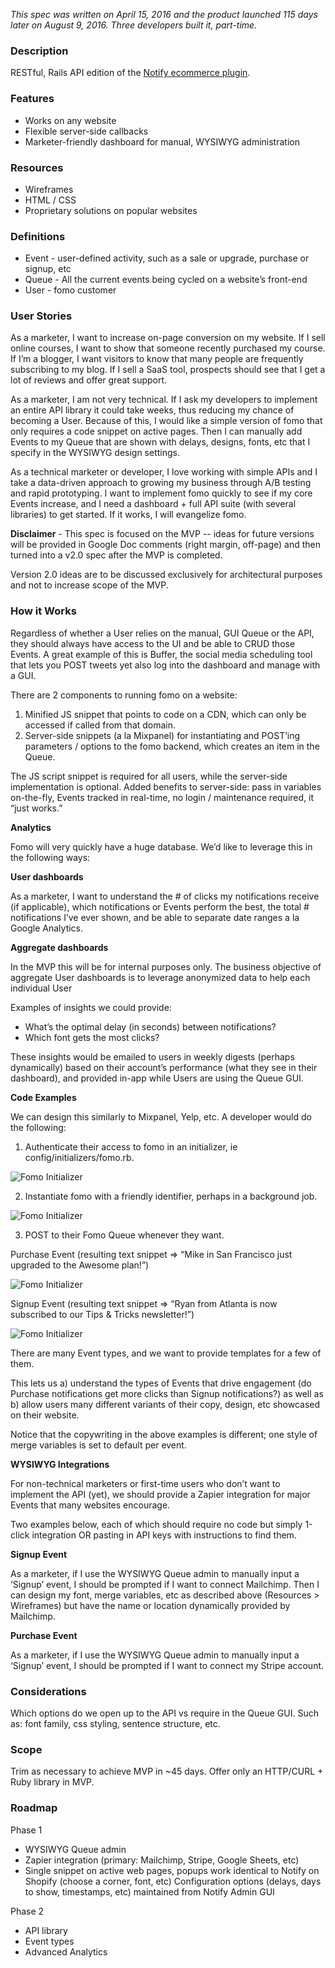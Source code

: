 _This spec was written on April 15, 2016 and the product launched 115 days later on August 9, 2016. Three developers built it, part-time._

### Description
RESTful, Rails API edition of the [Notify ecommerce plugin](https://apps.shopify.com/notify).

### Features
* Works on any website
* Flexible server-side callbacks
* Marketer-friendly dashboard for manual, WYSIWYG administration

### Resources
* Wireframes
* HTML / CSS
* Proprietary solutions on popular websites

### Definitions

* Event - user-defined activity, such as a sale or upgrade, purchase or signup, etc
* Queue - All the current events being cycled on a website’s front-end
* User - fomo customer

### User Stories

As a marketer, I want to increase on-page conversion on my website. If I sell online courses, I want to show that someone recently purchased my course. If I’m a blogger, I want visitors to know that many people are frequently subscribing to my blog. If I sell a SaaS tool, prospects should see that I get a lot of reviews and offer great support.

As a marketer, I am not very technical. If I ask my developers to implement an entire API library it could take weeks, thus reducing my chance of becoming a User. Because of this, I would like a simple version of fomo that only requires a code snippet on active pages. Then I can manually add Events to my Queue that are shown with delays, designs, fonts, etc that I specify in the WYSIWYG design settings.

As a technical marketer or developer, I love working with simple APIs and I take a data-driven approach to growing my business through A/B testing and rapid prototyping. I want to implement fomo quickly to see if my core Events increase, and I need a dashboard + full API suite (with several libraries) to get started. If it works, I will evangelize fomo.

**Disclaimer** -
This spec is focused on the MVP -- ideas for future versions will be provided in Google Doc comments (right margin, off-page) and then turned into a v2.0 spec after the MVP is completed.

Version 2.0 ideas are to be discussed exclusively for architectural purposes and not to increase scope of the MVP.

### How it Works

Regardless of whether a User relies on the manual, GUI Queue or the API, they should always have access to the UI and be able to CRUD those Events. A great example of this is Buffer, the social media scheduling tool that lets you POST tweets yet also log into the dashboard and manage with a GUI.

There are 2 components to running fomo on a website:

1. Minified JS snippet that points to code on a CDN, which can only be accessed if called from that domain.
2. Server-side snippets (a la Mixpanel) for instantiating and POST’ing parameters / options to the fomo backend, which creates an item in the Queue.

The JS script snippet is required for all users, while the server-side implementation is optional. Added benefits to server-side: pass in variables on-the-fly, Events tracked in real-time, no login / maintenance required, it “just works.”

**Analytics**

Fomo will very quickly have a huge database. We’d like to leverage this in the following ways:

**User dashboards**

As a marketer, I want to understand the # of clicks my notifications receive (if applicable), which notifications or Events perform the best, the total # notifications I’ve ever shown, and be able to separate date ranges a la Google Analytics.


**Aggregate dashboards**

In the MVP this will be for internal purposes only. The business objective of aggregate User dashboards is to leverage anonymized data to help each individual User

Examples of insights we could provide:
* What’s the optimal delay (in seconds) between notifications?
* Which font gets the most clicks?

These insights would be emailed to users in weekly digests (perhaps dynamically) based on their account’s performance (what they see in their dashboard), and provided in-app while Users are using the Queue GUI.

**Code Examples**

We can design this similarly to Mixpanel, Yelp, etc. A developer would do the following:

1. Authenticate their access to fomo in an initializer, ie config/initializers/fomo.rb.

![Fomo Initializer](https://github.com/ryanckulp/feature_spec/raw/master/images/fomo/fomo-initializer.png "Fomo Initializer")

2. Instantiate fomo with a friendly identifier, perhaps in a background job.

![Fomo Initializer](https://github.com/ryanckulp/feature_spec/raw/master/images/fomo/fomo-instantiate-client.png "Fomo Initializer")

3. POST to their Fomo Queue whenever they want.

Purchase Event (resulting text snippet => “Mike in San Francisco just upgraded to the Awesome plan!”)

![Fomo Initializer](https://github.com/ryanckulp/feature_spec/raw/master/images/fomo/fomo-purchase-event.png "Fomo Initializer")

Signup Event (resulting text snippet => “Ryan from Atlanta is now subscribed to our Tips & Tricks newsletter!”)

![Fomo Initializer](https://github.com/ryanckulp/feature_spec/raw/master/images/fomo/fomo-signup-event.png "Fomo Initializer")

There are many Event types, and we want to provide templates for a few of them.

This lets us a) understand the types of Events that drive engagement (do Purchase notifications get more clicks than Signup notifications?) as well as b) allow users many different variants of their copy, design, etc showcased on their website.


Notice that the copywriting in the above examples is different; one style of merge variables is set to default per event.


**WYSIWYG Integrations**

For non-technical marketers or first-time users who don’t want to implement the API (yet), we should provide a Zapier integration for major Events that many websites encourage.


Two examples below, each of which should require no code but simply 1-click integration OR pasting in API keys with instructions to find them.


**Signup Event**

As a marketer, if I use the WYSIWYG Queue admin to manually input a ‘Signup’ event, I should be prompted if I want to connect Mailchimp. Then I can design my font, merge variables, etc as described above (Resources > Wireframes) but have the name or location dynamically provided by Mailchimp.


**Purchase Event**

As a marketer, if I use the WYSIWYG Queue admin to manually input a ‘Signup’ event, I should be prompted if I want to connect my Stripe account.


### Considerations

Which options do we open up to the API vs require in the Queue GUI.
Such as: font family, css styling, sentence structure, etc.


### Scope
Trim as necessary to achieve MVP in ~45 days.
Offer only an HTTP/CURL + Ruby library in MVP.

### Roadmap

Phase 1
* WYSIWYG Queue admin
* Zapier integration (primary: Mailchimp, Stripe, Google Sheets, etc)
* Single snippet on active web pages, popups work identical to Notify on Shopify (choose a corner, font, etc)
Configuration options (delays, days to show, timestamps, etc) maintained from Notify Admin GUI


Phase 2
* API library
* Event types
* Advanced Analytics

